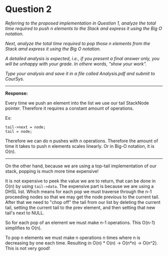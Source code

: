 # Question 2

*Referring to the proposed implementation in Question 1, analyze the total time required to push n elements to the Stack and express it using the Big O notation.*

*Next, analyze the total time required to pop those n elements from the Stack amd express it using the Big O notation.*

*A detailed analysis is expected, i.e., if you present a final answer only, you will be unhappy with your grade. In othere words, "show your work".*

*Type your analysis and save it in a file called Analysis.pdf and submit to CourSys.*

----

**Response:**

Every time we push an element into the list we use our tail StackNode pointer. Therefore it requires a constant amount of operations. 

Ex:

```
tail->next = node;
tail = node;
```

Therefore we can do n pushes with n operations. Therefore the amount of time it takes to push n elements scales linearly. Or in Big-O notation, it is O(n).

---

On the other hand, because we are using a top-tail implementation of our stack, popping is much more time expensive! 

It is not expensive to peek the value we are to return, that can be done in O(n) by using ```tail->data```. The expensive part is because we are using a DHSL list. Which means for each pop we must traverse through the n-1 proceeding nodes so that we may get the node previous to the current tail. After that we need to "chop off" the tail from our list by deleting the current tail, setting the current tail to the prev element, and then setting that new tail's next to NULL. 

So for each pop of an element we must make n-1 operations. This O(n-1) simplifies to O(n). 

To pop n elements we must make n operations n times where n is decreasing by one each time. Resulting in O(n) * O(n) -> O(n*n) -> O(n^2). This is not very good! 


